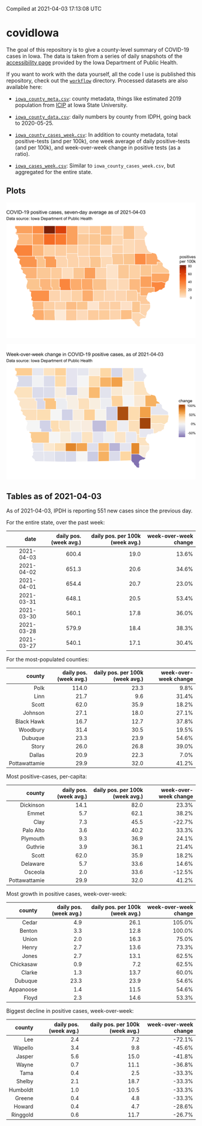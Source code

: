 Compiled at 2021-04-03 17:13:08 UTC

<!-- README.md is generated from README.Rmd. Please edit that file -->

# covidIowa

<!-- badges: start -->

<!-- badges: end -->

The goal of this repository is to give a county-level summary of
COVID-19 cases in Iowa. The data is taken from a series of daily
snapshots of the [accessibility
page](https://coronavirus.iowa.gov/pages/access) provided by the Iowa
Department of Public Health.

If you want to work with the data yourself, all the code I use is
published this repository, check out the [`workflow`](workflow)
directory. Processed datasets are also available here:

  - [`iowa_county_meta.csv`](https://raw.githubusercontent.com/ijlyttle/covidIowa/master/workflow/data/99-publish/iowa_county_meta.csv):
    county metadata, things like estimated 2019 population from
    [ICIP](https://www.icip.iastate.edu/tables/population/counties-estimates)
    at Iowa State University.

  - [`iowa_county_data.csv`](https://raw.githubusercontent.com/ijlyttle/covidIowa/master/workflow/data/99-publish/iowa_county_data.csv):
    daily numbers by county from IDPH, going back to 2020-05-25.

  - [`iowa_county_cases_week.csv`](https://raw.githubusercontent.com/ijlyttle/covidIowa/master/workflow/data/99-publish/iowa_county_data.csv):
    In addition to county metadata, total positive-tests (and per 100k),
    one week average of daily positive-tests (and per 100k), and
    week-over-week change in positive tests (as a ratio).

  - [`iowa_cases_week.csv`](https://raw.githubusercontent.com/ijlyttle/covidIowa/master/workflow/data/99-publish/iowa_cases_week.csv):
    Similar to `iowa_county_cases_week.csv`, but aggregated for the
    entire state.

## Plots

![](workflow/data/99-publish/iowa_cases.png)

![](workflow/data/99-publish/iowa_change.png)

## Tables as of 2021-04-03

As of 2021-04-03, IPDH is reporting 551 new cases since the previous
day.

For the entire state, over the past week:

|       date | daily pos. (week avg.) | daily pos. per 100k (week avg.) | week-over-week change |
| ---------: | ---------------------: | ------------------------------: | --------------------: |
| 2021-04-03 |                  600.4 |                            19.0 |                 13.6% |
| 2021-04-02 |                  651.3 |                            20.6 |                 34.6% |
| 2021-04-01 |                  654.4 |                            20.7 |                 23.0% |
| 2021-03-31 |                  648.1 |                            20.5 |                 53.4% |
| 2021-03-30 |                  560.1 |                            17.8 |                 36.0% |
| 2021-03-28 |                  579.9 |                            18.4 |                 38.3% |
| 2021-03-27 |                  540.1 |                            17.1 |                 30.4% |

For the most-populated counties:

|        county | daily pos. (week avg.) | daily pos. per 100k (week avg.) | week-over-week change |
| ------------: | ---------------------: | ------------------------------: | --------------------: |
|          Polk |                  114.0 |                            23.3 |                  9.8% |
|          Linn |                   21.7 |                             9.6 |                 31.4% |
|         Scott |                   62.0 |                            35.9 |                 18.2% |
|       Johnson |                   27.1 |                            18.0 |                 27.1% |
|    Black Hawk |                   16.7 |                            12.7 |                 37.8% |
|      Woodbury |                   31.4 |                            30.5 |                 19.5% |
|       Dubuque |                   23.3 |                            23.9 |                 54.6% |
|         Story |                   26.0 |                            26.8 |                 39.0% |
|        Dallas |                   20.9 |                            22.3 |                  7.0% |
| Pottawattamie |                   29.9 |                            32.0 |                 41.2% |

Most positive-cases, per-capita:

|        county | daily pos. (week avg.) | daily pos. per 100k (week avg.) | week-over-week change |
| ------------: | ---------------------: | ------------------------------: | --------------------: |
|     Dickinson |                   14.1 |                            82.0 |                 23.3% |
|         Emmet |                    5.7 |                            62.1 |                 38.2% |
|          Clay |                    7.3 |                            45.5 |               \-22.7% |
|     Palo Alto |                    3.6 |                            40.2 |                 33.3% |
|      Plymouth |                    9.3 |                            36.9 |                 24.1% |
|       Guthrie |                    3.9 |                            36.1 |                 21.4% |
|         Scott |                   62.0 |                            35.9 |                 18.2% |
|      Delaware |                    5.7 |                            33.6 |                 14.6% |
|       Osceola |                    2.0 |                            33.6 |               \-12.5% |
| Pottawattamie |                   29.9 |                            32.0 |                 41.2% |

Most growth in positive cases, week-over-week:

|    county | daily pos. (week avg.) | daily pos. per 100k (week avg.) | week-over-week change |
| --------: | ---------------------: | ------------------------------: | --------------------: |
|     Cedar |                    4.9 |                            26.1 |                105.0% |
|    Benton |                    3.3 |                            12.8 |                100.0% |
|     Union |                    2.0 |                            16.3 |                 75.0% |
|     Henry |                    2.7 |                            13.6 |                 73.3% |
|     Jones |                    2.7 |                            13.1 |                 62.5% |
| Chickasaw |                    0.9 |                             7.2 |                 62.5% |
|    Clarke |                    1.3 |                            13.7 |                 60.0% |
|   Dubuque |                   23.3 |                            23.9 |                 54.6% |
| Appanoose |                    1.4 |                            11.5 |                 54.6% |
|     Floyd |                    2.3 |                            14.6 |                 53.3% |

Biggest decline in positive cases, week-over-week:

|   county | daily pos. (week avg.) | daily pos. per 100k (week avg.) | week-over-week change |
| -------: | ---------------------: | ------------------------------: | --------------------: |
|      Lee |                    2.4 |                             7.2 |               \-72.1% |
|  Wapello |                    3.4 |                             9.8 |               \-45.6% |
|   Jasper |                    5.6 |                            15.0 |               \-41.8% |
|    Wayne |                    0.7 |                            11.1 |               \-36.8% |
|     Tama |                    0.4 |                             2.5 |               \-33.3% |
|   Shelby |                    2.1 |                            18.7 |               \-33.3% |
| Humboldt |                    1.0 |                            10.5 |               \-33.3% |
|   Greene |                    0.4 |                             4.8 |               \-33.3% |
|   Howard |                    0.4 |                             4.7 |               \-28.6% |
| Ringgold |                    0.6 |                            11.7 |               \-26.7% |
